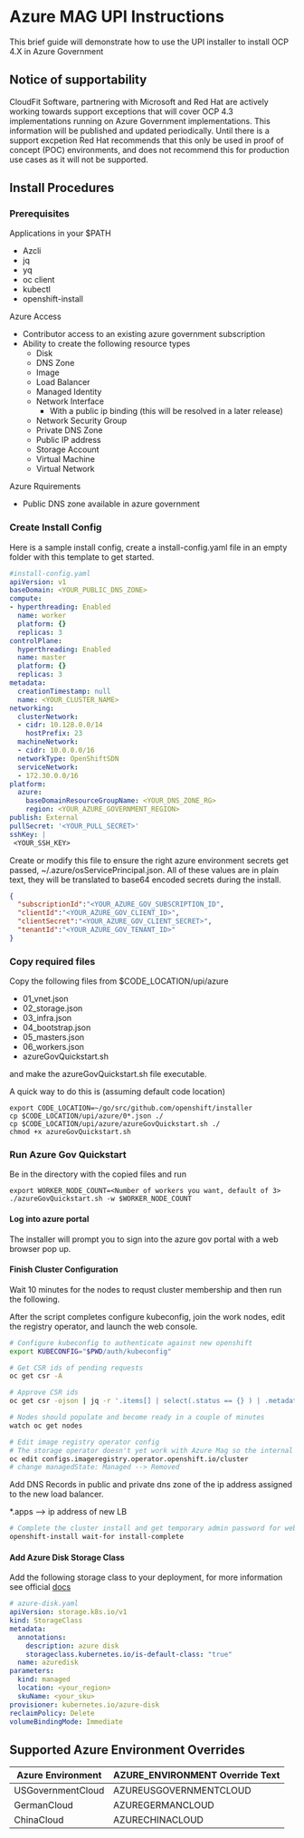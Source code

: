 # Azure MAG UPI Instructions

This brief guide will demonstrate how to use the UPI installer to install OCP 4.X in Azure Government

## Notice of supportability

CloudFit Software, partnering with Microsoft and Red Hat are actively working towards support exceptions that will cover OCP 4.3 implementations running on Azure Government implementations.  This information will be published and updated periodically.
Until there is a support excpetion Red Hat recommends that this only be used in proof of concept (POC) environments, and does not recommend this for production use cases as it will not be supported.

## Install Procedures

### Prerequisites

Applications in your $PATH
- Azcli
- jq
- yq
- oc client
- kubectl
- openshift-install

Azure Access
- Contributor access to an existing azure government subscription
- Ability to create the following resource types
  - Disk
  - DNS Zone
  - Image
  - Load Balancer
  - Managed Identity
  - Network Interface
    - With a public ip binding (this will be resolved in a later release)
  - Network Security Group
  - Private DNS Zone
  - Public IP address
  - Storage Account
  - Virtual Machine
  - Virtual Network

Azure Rquirements
- Public DNS zone available in azure government

### Create Install Config

Here is a sample install config, create a install-config.yaml file in an empty folder with this template to get started.

```yaml
#install-config.yaml
apiVersion: v1
baseDomain: <YOUR_PUBLIC_DNS_ZONE>
compute:
- hyperthreading: Enabled
  name: worker
  platform: {}
  replicas: 3
controlPlane:
  hyperthreading: Enabled
  name: master
  platform: {}
  replicas: 3
metadata:
  creationTimestamp: null
  name: <YOUR_CLUSTER_NAME>
networking:
  clusterNetwork:
  - cidr: 10.128.0.0/14
    hostPrefix: 23
  machineNetwork:
  - cidr: 10.0.0.0/16
  networkType: OpenShiftSDN
  serviceNetwork:
  - 172.30.0.0/16
platform:
  azure:
    baseDomainResourceGroupName: <YOUR_DNS_ZONE_RG>
    region: <YOUR_AZURE_GOVERNMENT_REGION>
publish: External
pullSecret: '<YOUR_PULL_SECRET>'
sshKey: |
 <YOUR_SSH_KEY>
```

Create or modify this file to ensure the right azure environment secrets get passed, ~/.azure/osServicePrincipal.json. All of these values are in plain text, they will be translated to base64 encoded secrets during the install.

```json
{
  "subscriptionId":"<YOUR_AZURE_GOV_SUBSCRIPTION_ID",
  "clientId":"<YOUR_AZURE_GOV_CLIENT_ID>",
  "clientSecret":"<YOUR_AZURE_GOV_CLIENT_SECRET>",
  "tenantId":"<YOUR_AZURE_GOV_TENANT_ID>"
}
```


### Copy required files

Copy the following files from $CODE_LOCATION/upi/azure

- 01_vnet.json
- 02_storage.json
- 03_infra.json
- 04_bootstrap.json
- 05_masters.json
- 06_workers.json
- azureGovQuickstart.sh

and make the azureGovQuickstart.sh file executable.

A quick way to do this is (assuming default code location)
```shell
export CODE_LOCATION=~/go/src/github.com/openshift/installer
cp $CODE_LOCATION/upi/azure/0*.json ./
cp $CODE_LOCATION/upi/azure/azureGovQuickstart.sh ./
chmod +x azureGovQuickstart.sh
```

### Run Azure Gov Quickstart

Be in the directory with the copied files and run
```shell
export WORKER_NODE_COUNT=<Number of workers you want, default of 3>
./azureGovQuickstart.sh -w $WORKER_NODE_COUNT
```

#### Log into azure portal
The installer will prompt you to sign into the azure gov portal with a web browser pop up.

#### Finish Cluster Configuration

Wait 10 minutes for the nodes to requst cluster membership and then run the following.

After the script completes configure kubeconfig, join the work nodes, edit the registry operator, and launch the web console.

```bash
# Configure kubeconfig to authenticate against new openshift
export KUBECONFIG="$PWD/auth/kubeconfig"

# Get CSR ids of pending requests
oc get csr -A

# Approve CSR ids
oc get csr -ojson | jq -r '.items[] | select(.status == {} ) | .metadata.name' | xargs oc adm certificate approve

# Nodes should populate and become ready in a couple of minutes
watch oc get nodes

# Edit image registry operator config
# The storage operator doesn't yet work with Azure Mag so the internal registry has to be disabled
oc edit configs.imageregistry.operator.openshift.io/cluster
# change managedState: Managed --> Removed
```

Add DNS Records in public and private dns zone of the ip address assigned to the new load balancer. 

*.apps --> ip address of new LB

```bash
# Complete the cluster install and get temporary admin password for web console
openshift-install wait-for install-complete
```

#### Add Azure Disk Storage Class 

Add the following storage class to your deployment, for more information see official [docs](https://kubernetes.io/docs/concepts/storage/storage-classes/#azure-disk-storage-class)

```yaml
# azure-disk.yaml
apiVersion: storage.k8s.io/v1
kind: StorageClass
metadata:
  annotations:
    description: azure disk
    storageclass.kubernetes.io/is-default-class: "true"
  name: azuredisk
parameters:
  kind: managed
  location: <your_region>
  skuName: <your_sku>
provisioner: kubernetes.io/azure-disk
reclaimPolicy: Delete
volumeBindingMode: Immediate
```

## Supported Azure Environment Overrides

|Azure Environment 	| AZURE_ENVIRONMENT Override Text |
|------------------	|-------------------------------	|
| USGovernmentCloud	| AZUREUSGOVERNMENTCLOUD 	        |
| GermanCloud      	| AZUREGERMANCLOUD       	        |
| ChinaCloud       	| AZURECHINACLOUD        	        |